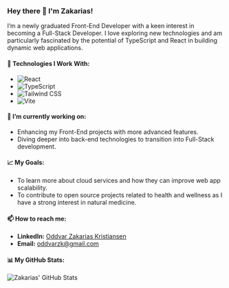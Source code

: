 ### Hey there 👋 I'm Zakarias!

I’m a newly graduated Front-End Developer with a keen interest in becoming a Full-Stack Developer. I love exploring new technologies and am particularly fascinated by the potential of TypeScript and React in building dynamic web applications.

#### 🔨 Technologies I Work With:
- ![React](https://img.shields.io/badge/-React-61DAFB?style=flat-square&logo=react&logoColor=white)
- ![TypeScript](https://img.shields.io/badge/-TypeScript-3178C6?style=flat-square&logo=typescript&logoColor=white)
- ![Tailwind CSS](https://img.shields.io/badge/-Tailwind_CSS-38B2AC?style=flat-square&logo=tailwind-css&logoColor=white)
- ![Vite](https://img.shields.io/badge/-Vite-B73BFE?style=flat-square&logo=vite&logoColor=white)

#### 🌱 I’m currently working on:
- Enhancing my Front-End projects with more advanced features.
- Diving deeper into back-end technologies to transition into Full-Stack development.

#### 📈 My Goals:
- To learn more about cloud services and how they can improve web app scalability.
- To contribute to open source projects related to health and wellness as I have a strong interest in natural medicine.

#### 📫 How to reach me:
- **LinkedIn:** [Oddvar Zakarias Kristiansen](https://www.linkedin.com/in/oddvar-kristiansen-22b583262/)
- **Email:** [oddvarzk@gmail.com](mailto:oddvarzk@gmail.com)

#### 📊 My GitHub Stats:
![Zakarias' GitHub Stats](https://github-readme-stats.vercel.app/api?username=oddvarzk&show_icons=true&theme=algolia)


